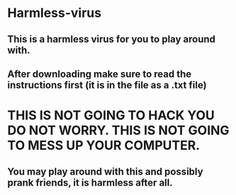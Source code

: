 # Harmless-virus
## This is a harmless virus for you to play around with. 
## After downloading make sure to read the instructions first (it is in the file as a .txt file)
# THIS IS NOT GOING TO HACK YOU DO NOT WORRY.  THIS IS NOT GOING TO MESS UP YOUR COMPUTER.  
## You may play around with this and possibly prank friends, it is harmless after all.
